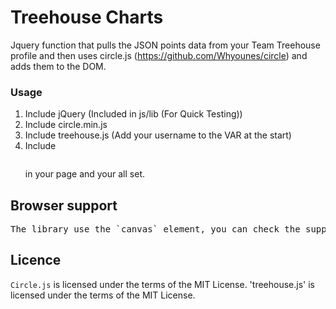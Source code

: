 <h1>Treehouse Charts</h1>

Jquery function that pulls the JSON points data from your Team Treehouse profile and then uses circle.js (https://github.com/Whyounes/circle) and adds them to the DOM.

<h3>Usage</h3>

1. Include jQuery (Included in js/lib (For Quick Testing))
2. Include circle.min.js
3. Include treehouse.js (Add your username to the VAR at the start)
4. Include <pre><div id="points"></div></pre> in your page and your all set.

<h2>Browser support</h2>

<pre>The library use the `canvas` element, you can check the support on [caniuse](http://caniuse.com/#search=canvas)</pre>

<h2>Licence</h2>

`Circle.js` is licensed under the terms of the MIT License.
'treehouse.js' is licensed under the terms of the MIT License.


